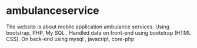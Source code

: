 # ambulanceservice
The website is about mobile application ambulance services. Using bootstrap, PHP, My SQL . Handled data on front-end using bootstrap (HTML CSS). On back-end using mysql , javacript, core-php
